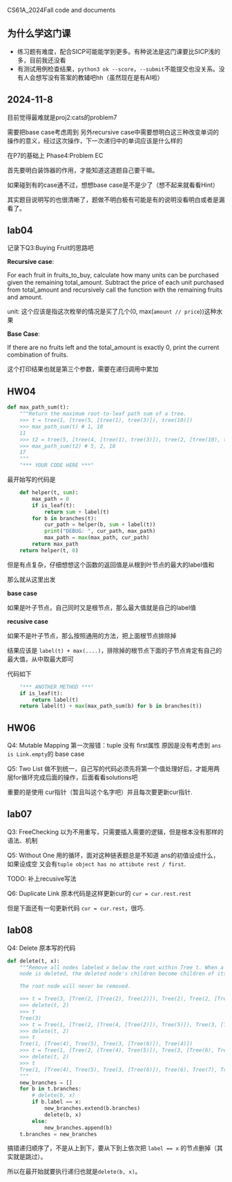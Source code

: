 CS61A_2024Fall code and documents

## 为什么学这门课
- 练习题有难度，配合SICP可能能学到更多。有种说法是这门课要比SICP浅的多，目前我还没看
- 有测试用例检查结果，`python3 ok --score`，`--submit`不能提交也没关系。没有人会想写没有答案的教辅吧hh（虽然现在是有AI啦）



## 2024-11-8
目前觉得最难就是proj2:cats的problem7

需要把base case考虑周到
另外recursive case中需要想明白这三种改变单词的操作的意义，经过这次操作，下一次递归中的单词应该是什么样的

在P7的基础上 Phase4:Problem EC

首先要明白装饰器的作用，才能知道这道题自己要干嘛。

如果碰到有的case通不过，想想base case是不是少了（想不起来就看看Hint）

其实题目说明写的也很清晰了，题做不明白极有可能是有的说明没看明白或者是漏看了。


## lab04

记录下Q3:Buying Fruit的思路吧

**Recursive case**:

For each fruit in fruits_to_buy, calculate how many units can be purchased given the remaining total_amount.
Subtract the price of each unit purchased from total_amount and recursively call the function with the remaining fruits and amount.

unit: 这个应该是指这次枚举的情况是买了几个(0, max(`amount // price`))这种水果

**Base Case**:

If there are no fruits left and the total_amount is exactly 0, print the current combination of fruits.

这个打印结果也就是第三个参数，需要在递归调用中累加


## HW04
```python
def max_path_sum(t):
    """Return the maximum root-to-leaf path sum of a tree.
    >>> t = tree(1, [tree(5, [tree(1), tree(3)]), tree(10)])
    >>> max_path_sum(t) # 1, 10
    11
    >>> t2 = tree(5, [tree(4, [tree(1), tree(3)]), tree(2, [tree(10), tree(3)])])
    >>> max_path_sum(t2) # 5, 2, 10
    17
    """
    "*** YOUR CODE HERE ***"
```

最开始写的代码是
```python
    def helper(t, sum):
        max_path = 0
        if is_leaf(t):
            return sum + label(t)
        for b in branches(t):
            cur_path = helper(b, sum + label(t))
            print("DEBUG: ", cur_path, max_path)
            max_path = max(max_path, cur_path)
        return max_path
    return helper(t, 0)
```

但是有点复杂，仔细想想这个函数的返回值是从根到叶节点的最大的label值和

那么就从这里出发

**base case**

如果是叶子节点，自己同时又是根节点，那么最大值就是自己的label值

**recusive case**

如果不是叶子节点，那么按照通用的方法，把上面根节点排除掉

结果应该是 `label(t) + max(....)`，排除掉的根节点下面的子节点肯定有自己的最大值，从中取最大即可

代码如下
```python
    "*** ANOTHER METHOD ***"
    if is_leaf(t):
        return label(t)
    return label(t) + max(max_path_sum(b) for b in branches(t))
```


## HW06

Q4: Mutable Mapping
第一次报错：tuple 没有 first属性
原因是没有考虑到  `ans is Link.empty`的 base case

Q5: Two List
做不到统一，自己写的代码必须先将第一个值处理好后，才能用两层for循环完成后面的操作，后面看看solutions吧

重要的是使用 cur指针（暂且叫这个名字吧）并且每次要更新cur指针.


## lab07
Q3: FreeChecking
以为不用重写，只需要插入需要的逻辑，但是根本没有那样的语法、机制


Q5: Without One
用的循环，面对这种链表题总是不知道 ans的初值设成什么，如果设成空 又会有`tuple object has no attibute rest / first`.

TODO: 补上recusive写法

Q6: Duplicate Link
原本代码是这样更新cur的 `cur = cur.rest.rest` 

但是下面还有一句更新代码 `cur = cur.rest`，很巧.


## lab08
Q4: Delete
原本写的代码
```python
def delete(t, x):
    """Remove all nodes labeled x below the root within Tree t. When a non-leaf
    node is deleted, the deleted node's children become children of its parent.

    The root node will never be removed.

    >>> t = Tree(3, [Tree(2, [Tree(2), Tree(2)]), Tree(2), Tree(2, [Tree(2, [Tree(2), Tree(2)])])])
    >>> delete(t, 2)
    >>> t
    Tree(3)
    >>> t = Tree(1, [Tree(2, [Tree(4, [Tree(2)]), Tree(5)]), Tree(3, [Tree(6), Tree(2)]), Tree(4)])
    >>> delete(t, 2)
    >>> t
    Tree(1, [Tree(4), Tree(5), Tree(3, [Tree(6)]), Tree(4)])
    >>> t = Tree(1, [Tree(2, [Tree(4), Tree(5)]), Tree(3, [Tree(6), Tree(2)]), Tree(2, [Tree(6),  Tree(2), Tree(7), Tree(8)]), Tree(4)])
    >>> delete(t, 2)
    >>> t
    Tree(1, [Tree(4), Tree(5), Tree(3, [Tree(6)]), Tree(6), Tree(7), Tree(8), Tree(4)])
    """
    new_branches = []
    for b in t.branches:
        # delete(b, x)
        if b.label == x:
            new_branches.extend(b.branches)
            delete(b, x)
        else:
            new_branches.append(b)
    t.branches = new_branches
```
搞错递归顺序了，不是从上到下，要从下到上依次把 `label == x` 的节点删掉（其实就是跳过）。

所以在最开始就要执行递归也就是`delete(b, x)`。

